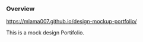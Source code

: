 ### Overview
https://mlama007.github.io/design-mockup-portfolio/

This is a mock design Portifolio.
